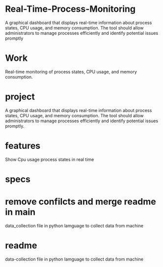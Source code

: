 # Real-Time-Process-Monitoring
A graphical dashboard that displays real-time information about  process states, CPU usage, and memory consumption. The tool should allow  administrators to manage processes efficiently and identify potential issues promptly

# Work
 Real-time monitoring of process states, CPU usage, and memory consumption.
# project

A graphical dashboard that displays real-time information about  process states, CPU usage, and memory consumption. The tool should allow  administrators to manage processes efficiently and identify potential issues promptly.
# features
Show Cpu usage process states in real time
# specs
# remove confilcts and merge readme in main
data_collection file in python lamguage to collect data from machine
# readme
data-collection file in python lamguage to collect data from machine
